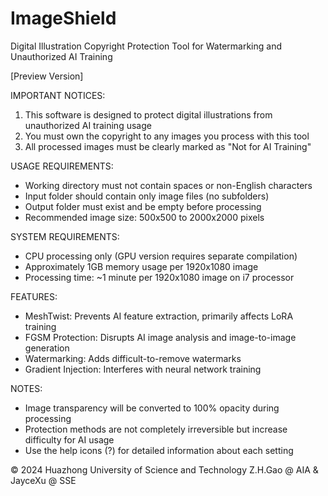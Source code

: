 # ImageShield
Digital Illustration Copyright Protection Tool for Watermarking and Unauthorized AI Training

[Preview Version]

IMPORTANT NOTICES:
1. This software is designed to protect digital illustrations from unauthorized AI training usage
2. You must own the copyright to any images you process with this tool
3. All processed images must be clearly marked as "Not for AI Training"

USAGE REQUIREMENTS:
- Working directory must not contain spaces or non-English characters
- Input folder should contain only image files (no subfolders)
- Output folder must exist and be empty before processing
- Recommended image size: 500x500 to 2000x2000 pixels

SYSTEM REQUIREMENTS:
- CPU processing only (GPU version requires separate compilation)
- Approximately 1GB memory usage per 1920x1080 image
- Processing time: ~1 minute per 1920x1080 image on i7 processor

FEATURES:
- MeshTwist: Prevents AI feature extraction, primarily affects LoRA training
- FGSM Protection: Disrupts AI image analysis and image-to-image generation
- Watermarking: Adds difficult-to-remove watermarks
- Gradient Injection: Interferes with neural network training

NOTES:
- Image transparency will be converted to 100% opacity during processing
- Protection methods are not completely irreversible but increase difficulty for AI usage
- Use the help icons (?) for detailed information about each setting

© 2024 Huazhong University of Science and Technology
Z.H.Gao @ AIA & JayceXu @ SSE
